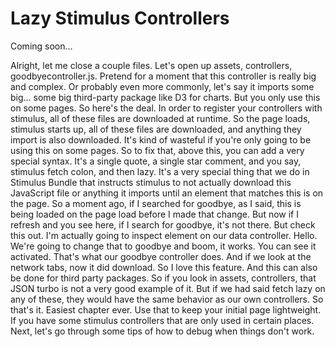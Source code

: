 # Lazy Stimulus Controllers

Coming soon...

Alright, let me close a couple files. Let's open up assets, controllers, goodbyecontroller.js. Pretend for a moment that this controller is really big and complex. Or probably even more commonly, let's say it imports some big... some big third-party package like D3 for charts. But you only use this on some pages. So here's the deal. In order to register your controllers with stimulus, all of these files are downloaded at runtime. So the page loads, stimulus starts up, all of these files are downloaded, and anything they import is also downloaded. It's kind of wasteful if you're only going to be using this on some pages. So to fix that, above this, you can add a very special syntax. It's a single quote, a single star comment, and you say, stimulus fetch colon, and then lazy. It's a very special thing that we do in Stimulus Bundle that instructs stimulus to not actually download this JavaScript file or anything it imports until an element that matches this is on the page. So a moment ago, if I searched for goodbye, as I said, this is being loaded on the page load before I made that change. But now if I refresh and you see here, if I search for goodbye, it's not there. But check this out. I'm actually going to inspect element on our data controller. Hello. We're going to change that to goodbye and boom, it works. You can see it activated. That's what our goodbye controller does. And if we look at the network tabs, now it did download. So I love this feature. And this can also be done for third party packages. So if you look in assets, controllers, that JSON turbo is not a very good example of it. But if we had said fetch lazy on any of these, they would have the same behavior as our own controllers. So that's it. Easiest chapter ever. Use that to keep your initial page lightweight. If you have some stimulus controllers that are only used in certain places. Next, let's go through some tips of how to debug when things don't work.
